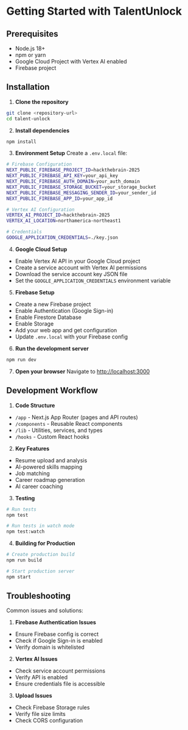 # Getting Started with TalentUnlock

## Prerequisites

- Node.js 18+ 
- npm or yarn
- Google Cloud Project with Vertex AI enabled
- Firebase project

## Installation

1. **Clone the repository**
```bash
git clone <repository-url>
cd talent-unlock
```

2. **Install dependencies**
```bash
npm install
```

3. **Environment Setup**
Create a `.env.local` file:
```bash
# Firebase Configuration
NEXT_PUBLIC_FIREBASE_PROJECT_ID=hackthebrain-2025
NEXT_PUBLIC_FIREBASE_API_KEY=your_api_key
NEXT_PUBLIC_FIREBASE_AUTH_DOMAIN=your_auth_domain
NEXT_PUBLIC_FIREBASE_STORAGE_BUCKET=your_storage_bucket
NEXT_PUBLIC_FIREBASE_MESSAGING_SENDER_ID=your_sender_id
NEXT_PUBLIC_FIREBASE_APP_ID=your_app_id

# Vertex AI Configuration  
VERTEX_AI_PROJECT_ID=hackthebrain-2025
VERTEX_AI_LOCATION=northamerica-northeast1

# Credentials
GOOGLE_APPLICATION_CREDENTIALS=./key.json
```

4. **Google Cloud Setup**
- Enable Vertex AI API in your Google Cloud project
- Create a service account with Vertex AI permissions
- Download the service account key JSON file
- Set the `GOOGLE_APPLICATION_CREDENTIALS` environment variable

5. **Firebase Setup**
- Create a new Firebase project
- Enable Authentication (Google Sign-in)
- Enable Firestore Database
- Enable Storage
- Add your web app and get configuration
- Update `.env.local` with your Firebase config

6. **Run the development server**
```bash
npm run dev
```

7. **Open your browser**
Navigate to [http://localhost:3000](http://localhost:3000)

## Development Workflow

1. **Code Structure**
- `/app` - Next.js App Router (pages and API routes)
- `/components` - Reusable React components
- `/lib` - Utilities, services, and types
- `/hooks` - Custom React hooks

2. **Key Features**
- Resume upload and analysis
- AI-powered skills mapping
- Job matching
- Career roadmap generation
- AI career coaching

3. **Testing**
```bash
# Run tests
npm test

# Run tests in watch mode
npm test:watch
```

4. **Building for Production**
```bash
# Create production build
npm run build

# Start production server
npm start
```

## Troubleshooting

Common issues and solutions:

1. **Firebase Authentication Issues**
- Ensure Firebase config is correct
- Check if Google Sign-in is enabled
- Verify domain is whitelisted

2. **Vertex AI Issues**
- Check service account permissions
- Verify API is enabled
- Ensure credentials file is accessible

3. **Upload Issues**
- Check Firebase Storage rules
- Verify file size limits
- Check CORS configuration 